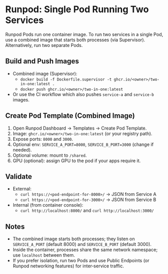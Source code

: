 # Runpod: Single Pod Running Two Services

Runpod Pods run one container image. To run two services in a single Pod, use a combined image that starts both processes (via Supervisor). Alternatively, run two separate Pods.

## Build and Push Images

- Combined image (Supervisor):
  - `docker build -f Dockerfile.supervisor -t ghcr.io/<owner>/two-in-one:latest .`
  - `docker push ghcr.io/<owner>/two-in-one:latest`
- Or use the CI workflow which also pushes `service-a` and `service-b` images.

## Create Pod Template (Combined Image)

1. Open Runpod Dashboard → Templates → Create Pod Template.
2. Image: `ghcr.io/<owner>/two-in-one:latest` (or your registry path).
3. Expose ports: `8000` and `3000`.
4. Optional env: `SERVICE_A_PORT=8000`, `SERVICE_B_PORT=3000` (change if needed).
5. Optional volume: mount to `/shared`.
6. GPU (optional): assign GPU to the pod if your apps require it.

## Validate

- External:
  - `curl https://<pod-endpoint-for-8000>/` → JSON from Service A
  - `curl https://<pod-endpoint-for-3000>/` → JSON from Service B
- Internal (from container console):
  - `curl http://localhost:8000/` and `curl http://localhost:3000/`

## Notes

- The combined image starts both processes; they listen on `SERVICE_A_PORT` (default 8000) and `SERVICE_B_PORT` (default 3000).
- Inside the container, processes share the same network namespace; use `localhost` between them.
- If you prefer isolation, run two Pods and use Public Endpoints (or Runpod networking features) for inter‑service traffic.


